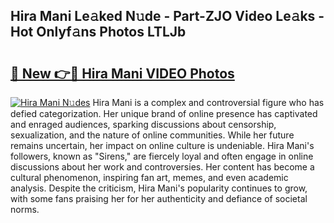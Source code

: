 ## Hira Mani Le𝚊ked N𝚞de - Part-ZJO Video Le𝚊ks - Hot Onlyf𝚊ns Photos LTLJb

# <h2><a href="http://ab75883.deff.icu/?id=Hira+Mani">🔗 New 👉🔴 Hira Mani VIDEO Photos</a></h2>

[![Hira Mani N𝚞des](https://i.imgur.com/rIISA9y.gif)](http://ab75883.deff.icu/?id=Hira+Mani)
Hira Mani is a complex and controversial figure who has defied categorization. Her unique brand of online presence has captivated and enraged audiences, sparking discussions about censorship, sexualization, and the nature of online communities. While her future remains uncertain, her impact on online culture is undeniable. Hira Mani's followers, known as "Sirens," are fiercely loyal and often engage in online discussions about her work and controversies. Her content has become a cultural phenomenon, inspiring fan art, memes, and even academic analysis. Despite the criticism, Hira Mani's popularity continues to grow, with some fans praising her for her authenticity and defiance of societal norms.
